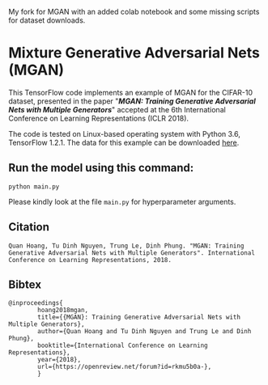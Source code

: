 My fork for MGAN with an added colab notebook and some missing scripts for dataset downloads.


Mixture Generative Adversarial Nets (MGAN)
======================================================

This TensorFlow code implements an example of MGAN for the CIFAR-10 dataset, presented in the paper "***MGAN: Training Generative Adversarial Nets with Multiple Generators***" accepted at the 6th International Conference on Learning Representations (ICLR 2018).

The code is tested on Linux-based operating system with Python 3.6, TensorFlow 1.2.1. The data for this example can be downloaded <a href="https://drive.google.com/open?id=1IYVgs9K_kFzeN7CHGleE_uvSmX5i7mWu">here</a>.

Run the model using this command:
-------------------------------------
	python main.py

Please kindly look at the file `main.py` for hyperparameter arguments.

Citation
--------
	Quan Hoang, Tu Dinh Nguyen, Trung Le, Dinh Phung. "MGAN: Training Generative Adversarial Nets with Multiple Generators". International Conference on Learning Representations, 2018.

Bibtex
------
```
@inproceedings{
        hoang2018mgan,
        title={{MGAN}: Training Generative Adversarial Nets with Multiple Generators},
        author={Quan Hoang and Tu Dinh Nguyen and Trung Le and Dinh Phung},
        booktitle={International Conference on Learning Representations},
        year={2018},
        url={https://openreview.net/forum?id=rkmu5b0a-},
        }
 ```

